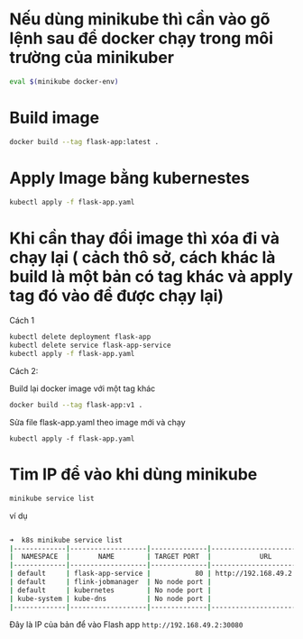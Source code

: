 
# Nếu dùng minikube thì cần vào gõ lệnh sau để docker chạy trong môi trường của minikuber

```bash
eval $(minikube docker-env)
```

# Build image

```bash
docker build --tag flask-app:latest .
```

# Apply Image bằng kubernestes

```bash
kubectl apply -f flask-app.yaml
```

# Khi cần thay đổi image thì xóa đi và chạy lại ( cảch thô sở, cách khác là build là một bản có tag khác và apply tag đó vào để được chạy lại)

Cách 1

```bash
kubectl delete deployment flask-app            
kubectl delete service flask-app-service
kubectl apply -f flask-app.yaml
```

Cách 2:

Build lại docker image với một tag khác

```bash
docker build --tag flask-app:v1 .
```

Sửa file flask-app.yaml theo image mới và chạy

```base
kubectl apply -f flask-app.yaml 
```

# Tim IP để vào khi dùng minikube

```bash
minikube service list
```

ví dụ

```bash

➜  k8s minikube service list 
|-------------|-------------------|--------------|---------------------------|
|  NAMESPACE  |       NAME        | TARGET PORT  |            URL            |
|-------------|-------------------|--------------|---------------------------|
| default     | flask-app-service |           80 | http://192.168.49.2:30080 |
| default     | flink-jobmanager  | No node port |                           |
| default     | kubernetes        | No node port |                           |
| kube-system | kube-dns          | No node port |                           |
|-------------|-------------------|--------------|---------------------------|
```

Đây là IP của bản để  vào Flash app `http://192.168.49.2:30080`
